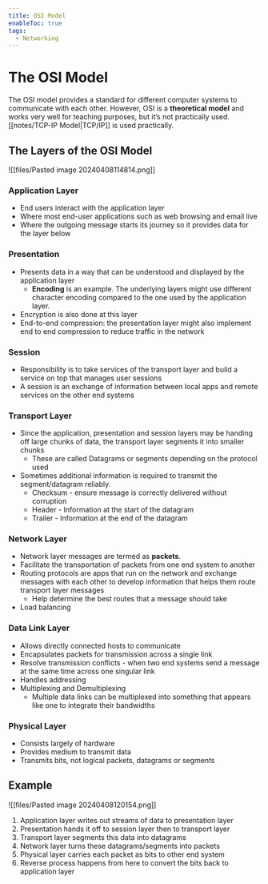```yaml
---
title: OSI Model
enableToc: true
tags:
  - Networking
---
```

# The OSI Model
The OSI model provides a standard for different computer systems to communicate with each other. However, OSI is a **theoretical model** and works very well for teaching purposes, but it’s not practically used. [[notes/TCP-IP Model|TCP/IP]] is used practically. 

## The Layers of the OSI Model
![[files/Pasted image 20240408114814.png]]

### Application Layer
- End users interact with the application layer
- Where most end-user applications such as web browsing and email live
- Where the outgoing message starts its journey so it provides data for the layer below

### Presentation
- Presents data in a way that can be understood and displayed by the application layer
	- **Encoding** is an example. The underlying layers might use different character encoding compared to the one used by the application layer.
- Encryption is also done at this layer
- End-to-end compression: the presentation layer might also implement end to end compression to reduce traffic in the network

### Session
- Responsibility is to take services of the transport layer and build a service on top that manages user sessions
- A session is an exchange of information between local apps and remote services on the other end systems

### Transport Layer
- Since the application, presentation and session layers may be handing off large chunks of data, the transport layer segments it into smaller chunks
	- These are called Datagrams or segments depending on the protocol used
- Sometimes additional information is required to transmit the segment/datagram reliably.
	- Checksum - ensure message is correctly delivered without corruption
	- Header - Information at the start of the datagram
	- Trailer - Information at the end of the datagram

### Network Layer
- Network layer messages are termed as **packets**. 
- Facilitate the transportation of packets from one end system to another
- Routing protocols are apps that run on the network and exchange messages with each other to develop information that helps them route transport layer messages
	- Help determine the best routes that a message should take
- Load balancing

### Data Link Layer
- Allows directly connected hosts to communicate
- Encapsulates packets for transmission across a single link
- Resolve transmission conflicts - when two end systems send a message at the same time across one singular link
- Handles addressing
- Multiplexing and Demultiplexing
	- Multiple data links can be multiplexed into something that appears like one to integrate their bandwidths

### Physical Layer
- Consists largely of hardware
- Provides medium to transmit data
- Transmits bits, not logical packets, datagrams or segments


## Example
![[files/Pasted image 20240408120154.png]]
1. Application layer writes out streams of data to presentation layer
2. Presentation hands it off to session layer then to transport layer
3. Transport layer segments this data into datagrams
4. Network layer turns these datagrams/segments into packets
5. Physical layer carries each packet as bits to other end system
6. Reverse process happens from here to convert the bits back to application layer